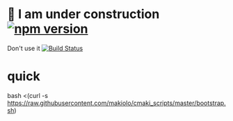 # :construction: I am under construction [![npm version](https://badge.fury.io/js/cmaki.svg)](https://badge.fury.io/js/cmaki)
Don't use it [![Build Status](https://travis-ci.org/makiolo/cmaki.svg?branch=master)](https://travis-ci.org/makiolo/cmaki)
# quick
bash <(curl -s https://raw.githubusercontent.com/makiolo/cmaki_scripts/master/bootstrap.sh)

